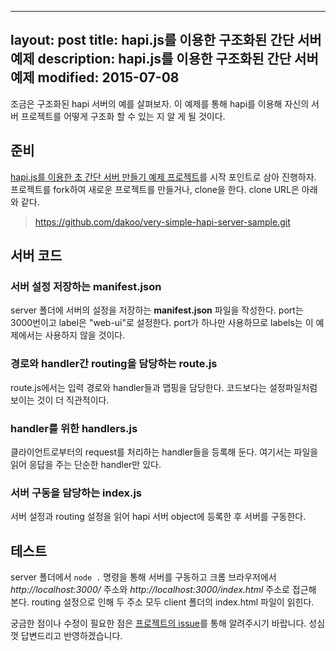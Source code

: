  ---
layout: post
title: hapi.js를 이용한 구조화된 간단 서버 예제
description: hapi.js를 이용한 구조화된 간단 서버 예제
modified: 2015-07-08
---

조금은 구조화된 hapi 서버의 예를 살펴보자. 이 예제를 통해 hapi를 이용해 자신의 서버 프로젝트를 어떻게 구조화 할 수 있는 지 알 게 될 것이다.    

## 준비 

[hapi.js를 이용한 초 간단 서버 만들기 예제 프로젝트](https://github.com/dakoo/very-simple-hapi-server-sample)를 시작 포인트로 삼아 진행하자. 프로젝트를 fork하여 새로운 프로젝트를 만들거나, clone을 한다. clone URL은 아래와 같다.

>https://github.com/dakoo/very-simple-hapi-server-sample.git
 
## 서버 코드

### 서버 설정 저장하는 manifest.json

server 폴더에 서버의 설정을 저장하는 **manifest.json** 파일을 작성한다. port는 3000번이고 label은 "web-ui"로 설정한다. port가 하나만 사용하므로 labels는 이 예제에서는 사용하지 않을 것이다.  

### 경로와 handler간 routing을 담당하는 route.js

route.js에서는 입력 경로와 handler들과 맵핑을 담당한다. 코드보다는 설정파일처럼 보이는 것이 더 직관적이다.  

### handler를 위한 handlers.js

클라이언트로부터의 request를 처리하는 handler들을 등록해 둔다. 여기서는 파일을 읽어 응답을 주는 단순한 handler만 있다. 

### 서버 구동을 담당하는 index.js

서버 설정과 routing 설정을 읽어 hapi 서버 object에 등록한 후 서버를 구동한다.   

## 테스트

server 폴더에서 `node .` 명령을 통해 서버를 구동하고 크롬 브라우저에서 *http://localhost:3000/* 주소와 *http://localhost:3000/index.html* 주소로 접근해 본다. routing 설정으로 인해 두 주소 모두 client 폴더의 index.html 파일이 읽힌다. 


궁금한 점이나 수정이 필요한 점은 [프로젝트의 issue](https://github.com/dakoo/simple-organized-hapi-server-sample/issues)를 통해 알려주시기 바랍니다. 성심껏 답변드리고 반영하겠습니다.
